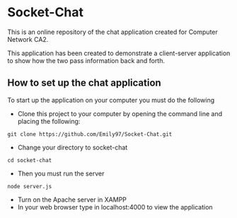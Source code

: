 # Socket-Chat

This is an online repository of the chat application created for Computer Network CA2. 

This application has been created to demonstrate a client-server application to show how the two pass information back and forth. 

## How to set up the chat application
To start up the application on your computer you must do the following

- Clone this project to your computer by opening the command line and placing the following:
```
git clone https://github.com/Emily97/Socket-Chat.git
```
- Change your directory to socket-chat
```
cd socket-chat
```
- Then you must run the server
```
node server.js
``` 
- Turn on the Apache server in XAMPP
- In your web browser type in localhost:4000 to view the application
